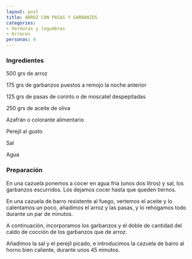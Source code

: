 ```yaml
---
layout: post
title: ARROZ CON PASAS Y GARBANZOS
categories:
- Verduras y legumbres
- Arroces
personas: 4 
---
```

<h3>Ingredientes</h3>
500 grs de arroz

175 grs de garbanzos puestos a remojo la noche anterior

125 grs de pasas de corinto o de moscatel despepitadas

250 grs de aceite de oliva

Azafrán o colorante alimentario

Perejil al gusto

Sal

Agua

<h3>Preparación</h3>
En una cazuela ponemos a cocer en agua fria (unos dos litros) y sal, los garbanzos escurridos. Los dejamos cocer hasta que queden tiernos.

En una cazuela de barro resistente al fuego, vertemos el aceite y lo calentamos un poco, añadimos el arroz y las pasas, y lo rehogamos todo durante un par de minutos.

A continuación, incorporamos los garbanzos y el doble de cantidad del caldo de cocción de los garbanzos que de arroz.

Añadimos la sal y el perejil picado, e introducimos la cazuela de barro al horno bien caliente, durante unos 45 minutos.